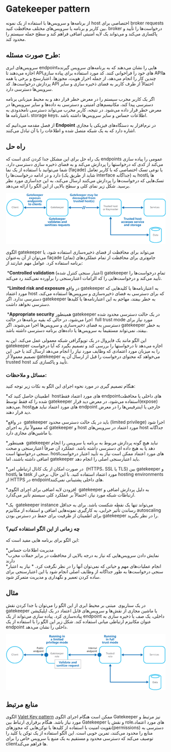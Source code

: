 # ‏Gatekeeper pattern 
از برنامه‌ها و سرویس‌ها با استفاده از یک نمونه host  اختصاصی برای broker requests بین کاربر  و برنامه یا سرویس‌های مختلف محافظت کنید. broker  درخواست‌ها را تأیید و پاکسازی می‌کند و می‌تواند یک لایه امنیتی اضافی فراهم کند و سطح حمله سیستم را محدود کند.

## **طرح صورت مسئله:**

سرویس‌های ابری endpointهایی را نشان می‌دهند که به برنامه‌های سرویس گیرنده اجازه می‌دهند تا APIهای خود را فراخوانی کنند. کد مورد استفاده برای پیاده سازی APIها چندین کار را انجام می‌دهد، از جمله احراز هویت، مجوزها، اعتبارسنج و برخی یا همه پردازش درخواست‌ها. کد API احتمالاً از طرف کاربر به فضای ذخیره سازی و سایر سرویس‌ها دسترسی دارد.

اگر یک کاربر مخرب سیستم را در معرض خطر قرار دهد و به محیط میزبانی برنامه دسترسی پیدا کند، مکانیسم‌های امنیتی و دسترسی به داده‌ها و سایر سرویس‌ها در معرض خطر قرار داده می‌شود. در نتیجه، کاربر مخرب می‌تواند دسترسی نامحدودی به اعتبارنامه ها، storage keys، اطلاعات حساس و سایر سرویس‌ها داشته باشد.

 از فصل مقدمه می‌دانیم که **Endpoint** در نرم‌افزار به دستگاه‌های فیزیکی یا مجازی اشاره دارد که به یک شبکه متصل شده و اطلاعات را با آن تبادل می‌کنند.
## راه حل

یک راه حل برای این مشکل جدا کردن کدی است که  endpoints عمومی را پیاده سازی می‌کند از کدی که درخواستها را پردازش می‌کند و به فضای ذخیره سازی دسترسی دارد. شما می‌توانید با استفاده از یک نما (façade) یا نوعی تسک اختصاصی که با کاربر تعامل دارد و در ادامه درخواست‌ها را (شاید از طریق یک interface جداگانه) به hostها یا تسک‌هایی که درخواست‌ها را پردازش می‌کنند ارسال می‌کند، به  این جداسازی مورد نظر برسید. شکل زیر نمای کلی و سطح بالایی از این الگو را ارائه می‌دهد.


![gatekeeper-diagram](../assets/design_implementation/gatekeeper-diagram.png)

الگوی gatekeeper می‌تواند برای محافظت از فضای ذخیره‌سازی استفاده شود، یا می‌توان از آن به‌عنوان façade (نمای) جامع‌تری برای محافظت از تمام عملکردهای برنامه استفاده کرد. عوامل مهم عبارتند از:

‏* ‏**Controlled validation** (اعتبار سنجی کنترل شده) gatekeeper تمام درخواست‌ها را تأیید می‌کند و درخواست‌هایی را که الزامات اعتبارسنجی را برآورده نمی‌کنند رد می‌کند.

‏* ‏**Limited risk and exposure** در واقع gatekeeper به اعتبارنامه‌ها یا کلیدهایی که مورد اعتماد host که برای دسترسی به فضای ذخیره‌سازی و سرویس‌ها استفاده می‌کند، دسترسی ندارد. اگر gatekeeper به خطر بیفتد، مهاجم به این اعتبارنامه‌ها یا کلیدها دسترسی نخواهد داشت.

‏* ‏**Appropriate security**   همینطور gatekeeper در یک حالت دسترسی محدود شده اجرا می‌شود، در حالی که بقیه برنامه‌ها در حالت  full trust mode مورد نیاز برای دسترسی به فضای ذخیره‌سازی و سرویس‌ها اجرا می‌شوند. اگر gatekeeper به خطر بیفتد، نمی‌تواند مستقیماً به سرویس‌ها یا داده‌های برنامه دسترسی داشته باشد.

این الگو مانند یک فایروال در یک توپوگرافی شبکه معمولی عمل می‌کند. این به gatekeeper اجازه می‌دهد تا درخواستها را بررسی کند و تصمیم بگیرد که آیا درخواست را به میزبان مورد اعتمادی که وظایف مورد نیاز را انجام می‌دهد ارسال کند یا خیر. این تصمیم معمولاً از gatekeeper می‌خواهد که محتوای درخواست را قبل از ارسال آن به trusted host تأیید و پاکسازی کند.

### مسائل و ملاحظات:

هنگام تصمیم گیری در مورد نحوه اجرای این الگو به نکات زیر توجه کنید:  
  
*‏ اطمینان حاصل کنید که host‌های مورد اعتماد فقط endpointهای داخلی یا محافظت شده را که فقط توسط gatekeeper استفاده می‌شود، در معرض دید قرار(expose) می‌دهند. host‌های مورد اعتماد نباید هیچ  endpoint خارجی یا اینترفیس‌ها را در معرض دید قرار دهند.  

*‏ در واقع gatekeeper باید در یک حالت دسترسی محدود (limited privilege) اجرا شود که معمولاً نیاز به اجرای gatekeeper و host مورد اعتماد در سرویس‌های host جداگانه یا ماشین‌های مجازی دارد.

*‏ همینطور gatekeeper نباید هیچ گونه پردازش مربوط به برنامه یا سرویس را انجام دهد یا به هیچ داده ای دسترسی داشته باشد. عملکرد آن صرفاً اعتبارسنجی و صحت سنجی درخواستها است. hostهای مورد اعتماد ممکن است نیاز به تأیید اعتبار درخواست اضافی داشته باشند، اما gatekeeper باید اعتبارسنجی اصلی را انجام دهد.

*‏ در صورت امکان از یک کانال ارتباطی امن (HTTPS، SSL یا TLS) بین gatekeeper و hostها یا task مورد اعتماد استفاده کنید. با این حال، برخی از hosting environments از HTTPS در endpointهای داخلی پشتیبانی نمی‌کنند.

*‏ افزودن لایه اضافی برای اجرای الگوی gatekeeper به دلیل پردازش اضافی و ارتباطات شبکه مورد نیاز، احتمالاً بر عملکرد کلی سیستم تأثیر می‌گذارد.

*‏ یک gatekeeper instance می‌تواند تنها یک نقطه شکست باشد. برای به حداقل رساندن تأثیر خرابی، به کارگیری نمونه‌هایی اضافی و استفاده از مکانیزم autoscaling برای اطمینان از ظرفیت برای حفظ در دسترس بودن gatekeeper را در نظر بگیرید.

### چه زمانی از این الگو استفاده کنیم؟


این الگو برای برنامه هایی مفید است که:

*‏ مدیریت اطلاعات حساس  
*‏ نمایش دادن سرویس‌هایی که نیاز به درجه بالایی از محافظت در برابر حملات مخرب دارند  
*‏ انجام عملیات‌های مهم و حیاتی که نمی‌توان آنها را در نظر نگرفت کرد.
*‏ نیاز به اعتبار سنجی درخواست‌ها به طور جداگانه از وظایف اصلی انجام شود یا این اعتبارسنجی برای ساده کردن تعمیر و نگهداری و مدیریت متمرکز شود.

## مثال

در یک سناریوی  مبتنی بر محیط ابری از این الگو را می‌توان با جدا کردن نقش gatekeeper یا ماشین مجازی از نقش‌ها و سرویس‌های قابل اعتماد در یک اپلیکیشن پیاده‌سازی کرد. پیاده سازی می‌تواند از یک endpoint داخلی، یک صف یا ذخیره سازی به عنوان مکانیزم  ارتباطی میانی  استفاده کند. شکل زیر این الگو را با استفاده از یک endpoint داخلی را نشان می‌دهد.

![gatekeeper-endpoint](../assets/design_implementation/gatekeeper-endpoint.png)

## منابع مرتبط

الگوی [Valet Key pattern](./Valet%20Key%20pattern.md) ممکن است هنگام اجرای الگوی Gatekeeper نیز مرتبط و مورد نیاز باشد. هنگام برقراری ارتباط بین Gatekeeper و نقش یا role‌های مورد اعتماد، تقویت امنیت با استفاده از کلیدها یا توکن‌هایی که مجوزهای(permissions) دسترسی به منابع را محدود می‌کنند، تمرین خوبی است. این الگو استفاده از یک توکن یا کلید را توصیف می‌کند که دسترسی محدود و مستقیم به یک منبع یا سرویس خاص را برای clientها فراهم می‌کند.
